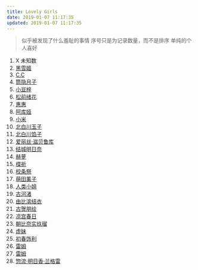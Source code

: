 ```yaml
---
title: Lovely Girls
date: 2019-01-07 11:17:35
updated: 2019-01-07 11:17:35
---
```


> 似乎被发现了什么羞耻的事情
> 序号只是为记录数量，而不是排序
> 单纯的个人喜好

1. X 未知数
2. [黑雪姬](https://zh.moegirl.org/黑雪姬)
3. [C.C](https://zh.moegirl.org/C.C.)
4. [筒隐月子](https://zh.moegirl.org/筒隐月子)
5. [小豆梓](https://zh.moegirl.org/小豆梓)
6. [松前绪花](https://zh.moegirl.org/松前绪花)
7. [惠惠](https://zh.moegirl.org/惠惠)
8. [阿库娅](https://zh.moegirl.org/阿库娅(为美好的世界献上祝福))
9. [小米](https://zh.moegirl.org/小米)
10. [北白川玉子](https://zh.moegirl.org/北白川玉子)
11. [北白川馅子](https://zh.moegirl.org/北白川馅子)
12. [爱丽丝·滋贝鲁库](https://zh.moegirl.org/爱丽丝·滋贝鲁库)
13. [结城明日奈](https://zh.moegirl.org/结城明日奈)
14. [赫萝](https://zh.moegirl.org/赫萝)
15. [楪祈](https://zh.moegirl.org/楪祈)
16. [校条祭](https://zh.moegirl.org/校条祭)
17. [萌田薰子](https://zh.moegirl.org/萌田薰子)
18. [人类小姐](https://zh.moegirl.org/主人公(人类衰退之后))
19. [古河渚](https://zh.moegirl.org/古河渚)
20. [由比滨结衣](https://zh.moegirl.org/由比滨结衣)
21. [古贺朋绘](https://zh.moegirl.org/古贺朋绘)
22. [凉宫春日](https://zh.moegirl.org/凉宫春日)
23. [朝比奈实玖瑠](https://zh.moegirl.org/朝比奈实玖瑠)
24. [虚妹](https://zh.moegirl.org/虚妹)
25. [初春饰利](https://zh.moegirl.org/初春饰利)
26. [雷姆](https://zh.moegirl.org/雷姆(Re:从零开始的异世界生活))
27. [雷姆](https://zh.moegirl.org/雷姆(Re:从零开始的异世界生活))
28. [惣流·明日香·兰格雷](https://zh.moegirl.org/惣流·明日香·兰格雷)